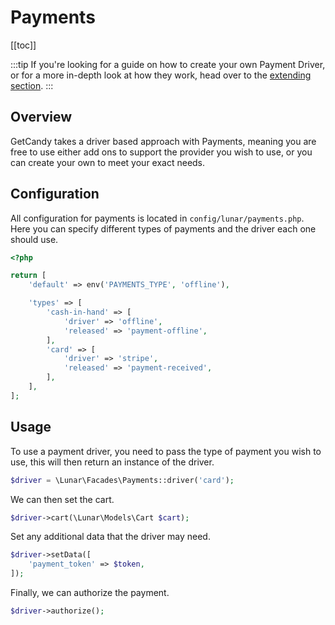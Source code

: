 # Payments

[[toc]]

:::tip
If you're looking for a guide on how to create your own Payment Driver, or for a more in-depth look at how they work, head over to the [extending section](/extending/payments).
:::

## Overview

GetCandy takes a driver based approach with Payments, meaning you are free to use either add ons to support the provider you wish to use, or you can create your own to meet your exact needs.

## Configuration

All configuration for payments is located in `config/lunar/payments.php`. Here you can specify different types of payments and the driver each one should use.

```php
<?php

return [
    'default' => env('PAYMENTS_TYPE', 'offline'),

    'types' => [
        'cash-in-hand' => [
            'driver' => 'offline',
            'released' => 'payment-offline',
        ],
        'card' => [
            'driver' => 'stripe',
            'released' => 'payment-received',
        ],
    ],
];
```

## Usage

To use a payment driver, you need to pass the type of payment you wish to use, this will then return an instance of the driver.

```php
$driver = \Lunar\Facades\Payments::driver('card');
```

We can then set the cart.

```php
$driver->cart(\Lunar\Models\Cart $cart);
```

Set any additional data that the driver may need.

```php
$driver->setData([
    'payment_token' => $token,
]);
```

Finally, we can authorize the payment.

```php
$driver->authorize();
```


<!-- As you'd expect, orders on an online system show what users have purchased. They are linked to a Cart and you can only have 1 order per cart in the database.

```php
Lunar\Models\Order
```

|Field|Description|
|:-|:-|
|id||
|user_id|If this is not a guest order, this will have the users id|
|channel_id|Which channel this was purchased through|
|status|A status that makes sense to you as the store owner|
|reference|Your stores own reference
|customer_reference|If you want customers to add their own reference, it goes here.
|sub_total|The sub total minus any discounts, excl. tax
|discount_total| Any discount amount excl. tax
|shipping_total| The shipping total excl. tax
|tax_breakdown| A json field for the tax breakdown e.g. `[{"name": "VAT", "total": 123, "percentage": 20}]`
|tax_total| The total amount of tax applied
|total|The grand total with tax
|notes|Any additional order notes
|currency_code|The code of the currency the order was placed in
|compare_currency_code|The code of the default currency at the time
|exchange_rate| The exchange rate between `currency_code` and `compare_currency_code`
|placed_at|The datetime the order was considered placed.
|meta|Any additional meta info you wish to store
|created_at||
|updated_at||

## Create an order

You can either create an order directly, or the recommended way is via a `Cart` model.

```php
$order = \Lunar\Models\Order::create([/** .. */]);

// Recommended way
$order = Cart::first()->getManager()->createOrder();
```

If you are using the `CartSession` you can create a order via the facade, this will then handle removing the cart from the session if you want it to.

```php
$order = CartSession::createOrder();
```

By default, this will create the order and remove the cart id from the session. You can, however retain the cart id if you want by passing an option `boolean` parameter to the method:

```php
$order = CartSession::createOrder(false);
```

Now when you create the order, you will still have the cart id in the session.

So what's happening when we call `createOrder` on a cart, that's so different from just creating an order manually? Well there's a few steps GetCandy takes to make sure data stays consistent and valid, it also means that a lot of the columns on an order will automatically be populated based on the cart.

Here's the order things happen when you call `createOrder`:

1. We check if the Cart has been calculated and it's totals are populated, if not we calculate
2. Validation happens on the cart to ensure we have all the data we need for the order, things like billing info etc.
3. Creation is about to happen, so before that we get any modifiers that have been set up and pass through the `Cart` so you can make any changes beforehand.
4. We create the order from the `Cart` including `CartLine` models and copying `CartAddress` models across to the new order.
5. We associate the newly created order to the `Cart`
6. The new order is then run through a series of post creation modifiers so you can make any adjustments to the new order.

Given that there is validation taking place and there could be exceptions thrown, it makes sense to wrap this function in a try/catch.

```php
try {
    $order = $cart->createOrder();
} catch (\Lunar\Exceptions\CartException $e) {
    // Return back to checkout.
}
```

If you want more fine grained control of what you do under the different exceptions, here they are:

```php
\Lunar\Exceptions\Carts\BillingAddressIncompleteException;
\Lunar\Exceptions\Carts\BillingAddressMissingException;
\Lunar\Exceptions\Carts\OrderExistsException;
```

They each extend `CartException` so it depends on how much control you need.

If you also want to check before you attempt this if the cart is ready to create an order, you can call the helper method:

```php
$cart->getManager()->canCreateOrder();
```

This essentially does the same as above, except we already catch the exceptions for you and just return false if any are caught.

## Modifying Orders

If you need to programatically change the Order values or add in new behaviour, you will want to extend the Order system.

You can find out more in the Extending GetCandy section for [Order Modifiers](/extending/order-modifiers).

## Order Lines

```php
Lunar\Models\OrderLine
```

|Field|Description|
|:-|:-|
|id||
|order_id||
|purchasable_type|Class reference for the purchasable item e.g. `Lunar\Models\ProductVariant`|
|purchasable_id|
|type|Whether `digital`,`physical` etc
|description|A description of the line item
|option|If this was a variant, the option info is here
|identifier|Something to identify the purchasable item, usually an `sku`
|unit_price|The unit price of the line
|unit_quantity|The line unit quantity, usually this is 1
|quantity|The amount of this item purchased
|sub_total|The sub total minus any discounts, excl. tax
|discount_total| Any discount amount excl. tax
|tax_breakdown| A json field for the tax breakdown e.g. `[{"name": "VAT", "total": 123, "percentage": 20}]`
|tax_total| The total amount of tax applied
|total|The grand total with tax
|notes|Any additional order notes
|meta|Any additional meta info you wish to store
|created_at||
|updated_at||


### Create an order line

::: tip
If you are using the `createOrder` method on a cart, this is all handled for you automatically.
:::

```php
\Lunar\Models\OrderLine::create([
    // ...
]);
```

Or via the relationship

```php
$order->lines()->create([
    // ...
]);
```

## Order Addresses

An order can have many addresses, typically you would just have one for billing and one for shipping.

::: tip
If you are using the `createOrder` method on a cart, this is all handled for you automatically.
:::

```php
\Lunar\Models\OrderAddress::create([
    'order_id' => 1,
    'country_id' => 1,
    'title' => null,
    'first_name' => 'Jacbob',
    'last_name' => null,
    'company_name' => null,
    'line_one' => '123 Foo Street',
    'line_two' => null,
    'line_three' => null,
    'city' => 'London',
    'state' => null,
    'postcode' => 'NW1 1WN',
    'delivery_instructions' => null,
    'contact_email' => null,
    'contact_phone' => null,
    'type' => 'shipping', // billing/shipping
    'shipping_option' => null, // A unique code for you to identify shipping
]);

// Or via the relationship.
$order->addresses()->create([
    // ...
]);
```

You can then use some relationship helpers to fetch the address you need:

```php
$order->shippingAddress;
$order->billingAddress;
```


## Shipping Options

::: tip
A Shipping Tables addon is planned to make setting up shipping in the admin hub easy for most scenarios.
:::

To add Shipping Options you will need to [extend GetCandy](/extending/shipping) to add in your own logic.

Then in your checkout, or where ever you want, you can fetch these options:

```php
\Lunar\Facades\ShippingManifest::getOptions(\Lunar\Models\Cart $cart);
```

This will return a collection of `Lunar\DataTypes\ShippingOption` objects.

### Adding the shipping option to the cart

Once the user has selected the shipping option they want, you will need to add this to the cart so it can calculate the new totals.

```php
$cart->getManager()->setShippingOption(\Lunar\DataTypes\ShippingOption $option);
```

## Transactions

```php
Lunar\Models\Transaction
```

|Field|Description|
|:-|:-|
|id||
|success|Whether the transaction was successful|
|refund|`true` if this was a refund|
|driver|The payment driver used e.g. `stripe`|
|amount|An integer amount|
|reference|The reference returned from the payment Provider. Used to identify the transaction with them.
|status|A string representation of the status, unlinked to GetCandy e.g. `settled`|
|notes|Any relevant notes for the transaction
|cart_type| e.g. `visa`
|last_four| Last 4 digits of the card
|meta|Any additional meta info you wish to store
|created_at||
|updated_at||

### Create a transaction

::: tip
Just because an order has a transaction does not mean it has been placed. GetCandy determines whether an order is considered placed when the `placed_at` column has a datetime, regardless if any transactions exist or not.
:::

Most stores will likely want to store a transaction against the order, this helps determining how much has been paid, how it was paid and give a clue on the best way to issue a refund if needed.

```php
\Lunar\Models\Transaction::create([
    //...
]);

// Or via the order
$order->transactions()->create([
    //..
]);
```

These can then be returned via the relationship.

```php
$order->transactions; // Get all transactions.

$order->charges; // Get all transactions that are charges.

$order->refunds; // Get all transactions that are refunds.
```

## Payments

We will be looking to add support for the most popular payment providers, so keep an eye out here as we will list them all out.

In the meantime, you can absolutely still get a storefront working, at the end of the day GetCandy doesn't really mind if you what payment provider you use or plan to use.

In terms of an order, all it's worried about is whether or not the `placed_at` column is populated on the orders table, the rest is completely up to you how you want to handle that. We have some helper utilities to make such things easier for you as laid out above.

And as always, if you have any questions you can reach out on our Discord! -->
